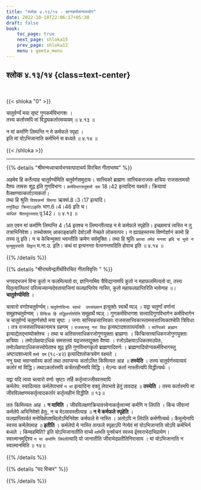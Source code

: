 ```yaml
---
title: "श्लोक ४.१३/१४ - ज्ञानकर्मसन्यसयोग"
date: 2022-10-18T22:06:17+05:30
draft: false
book:
    toc_page: true
    next_page: shloka15
    prev_page: shloka12
    menu : geeta_menu
---
```




## श्लोक ४.१३/१४ {class=text-center}

<br/>

{{< shloka  "0"  >}}

चातुर्वर्ण्यं मया सृष्टं गुणकर्मविभागशः ।  
तस्य कर्तारमपि मां विद्ध्यकर्तारमव्ययम् ॥ ४.१३ ॥

न मां कर्माणि लिम्पन्ति न मे कर्मफले स्पृहा ।  
इति मां योऽभिजानाति कर्मभिर्न स बध्यते  ॥ ४.१४ ॥

{{< /shloka >}}

---


{{% details "श्रीमन्मध्वाचार्यभगवत्पादाचर्य विरचित  गीताभाष्य" %}}

अहमेव हि कर्तेत्याह चातुर्वर्ण्यमिति चतुर्वर्णसमुदायः। 
सात्त्विको ब्राह्मणः सात्त्विकराजसः क्षत्रियः राजसतामसो वैश्यः 
तामसः शूद्र इति गुणविभागः। 
`कर्मविभागस्तुशमो दमः` 18।42 इत्यादिना वक्ष्यते। 
क्रियायां वैलक्षण्यात्कर्ताऽप्यकर्ता।   
तथा हि श्रुतिः `विश्वकर्मा विमनाः` ऋक्सं.8।3।17 इत्यादि।   
`तनुर्विद्या क्रियाऽऽकृतिः` भाग.6।4।46 इति च।   
`साधितं चैतत्पुरस्तात्` पृ.142।  ॥ ४.१३ ॥

अत एवन मां कर्माणि लिम्पन्ति 4।14 इतश्च न लिम्पन्तीत्याह न मे 
कर्मफले स्पृहेति। इच्छामात्रं त्वस्ति न तु तत्राभिनिवेशः। 
तच्चोक्तम् आकाङ्क्षन्नपि देवोऽसौ नेच्छते लोकवत्परः। न 
ह्याग्रहस्तस्य विष्णोर्ज्ञानं कामो हि तस्य तु इति। न च 
केचिन्मुक्ता भवन्तीति क्रमेण सर्वमुक्तिः। तथा हि श्रुतिः 
`ज्ञात्वा तमेवं मनसा हृदि च भूयो न मृत्युमुपयाति विद्वान्` म.ना.उ. 
इति। कथं वा इत्यनन्ता वेत्यनन्तवदिति होवाच इति   ॥ ४.१४ ॥

{{% /details %}}



{{% details "श्रीराघवेन्द्रतीर्थविरचित गीताविवृत्तिः " %}}

भगवद्भजनं विना कुतो न फलमित्यतो वा, ज्ञानिनामिव त्रैविद्यानामपि
कुतो न महाफलमित्यतो वा, तस्य पितृत्वात्पितरं 
परित्यज्यान्यदेवतायाजिनां फलप्राप्तिरेव नास्ति, कुतो 
महाफलप्राप्तिरिति भावेनाह ॥। **चातुर्वर्ण्यमिति** ।  

चत्वारो वर्णाश्चतुर्वर्ण्यम्‌। 
`चतुर्वर्णादिभ्यः स्वार्थ  उपसंख्यानं` इत्युक्तेः स्वार्थे ष्यञ्‌  । 
यद्वा चतुर्णां वर्णानां समूहश्चतुर्वण्यम्‌ । 
`विचित्रा हि तद्धितगतिरिति` समूहार्थे ष्यञ्‌ । 
गुणकर्मविभागशः सत्त्वादिगुणविभागेन
कर्मविभागेन च चातुर्वर्ण्य चतुवर्णसंघो मया सृष्टः । 
जनाः सात्त्विकसात्त्विकाः
राजससात्त्विकास्तामससात्त्विकाश्चेति त्रिविधाः । 
तत्र राजससात्त्विकानामत्र ग्रहणम्‌ । `राजसास्तु नरा विप्रा` 
इत्यष्टादशतात्पर्याक्तेः । `सात्त्विको ब्राह्मण`
इत्याद्येतद्भाष्योक्तेश्च । 
तथा च अतिसत्त्वाधिकरजोगुणयुक्ताः ब्राह्मणाः ।
किंचित्सत्त्वाधिकरजोगुणयुक्ताः क्षत्रियाः । तमोऽपेक्षयाऽधिकं समसत्तवं
यद्रजस्तद्युक्ता वैश्याः । रजोऽपेक्षयाऽधिकतमउपेतः,
तमोऽपेक्षयाऽधिकसत्त्वोपेतश्च शूद्र इति गुणविभागकृतो ब्राह्मणादिवर्णः ।
ब्राह्मणादियोग्यकर्मविभागस्तु अष्टादशाध्याये `शमो दम` (१८-४२)
इत्यादिश्लोकत्रयेण वक्ष्यते ।   
ननु यथा भवान्सर्वस्य कर्ता तथा तवाप्यन्यः
कर्ताऽस्ति किमित्यत आह ॥  **तस्येति** । 
तस्य चातुर्वर्णस्याव्ययं कर्तारं मां विद्धि। 
तथाऽकर्तारमपि कर्त्रंतरहीनमपि विद्धि । मेऽन्यः कर्ता नास्तीत्यपि
विद्धीत्यर्थः ।   

यद्वा यदि त्वया चत्वारो वर्णाः सृष्टाः तर्हि कर्तृत्वाज्जीववत्तवापि  
कर्मलेप: स्यादित्यतः कर्मलेपाभावं `न मां` इत्यादिना वक्तुं लेपाभावे 
हेतुं तावदाह ॥ **तस्येति** । तस्य कर्तारमपि मां 
जीवविलक्षणमकर्तृत्वादकर्तारं  कर्तृत्वहीनं विद्धीति ॥ १३॥


ततः किमित्यतः आह । **न मामिति** । जीवविलक्षणक्रियावत्त्वेनाकर्तृत्वान्मां कर्मणि न लिंपंति । 
किंच जीवानां कर्मलेपे अभिनिवेशो हेतुः,  न च मेऽसावस्तीत्याह ॥
**न मे कर्मफले स्पृहेति** ।   
फलप्राप्तिपर्यतं मनोविक्षेपशब्दितोऽभिनिवेशः कर्मफले मे नास्ति । 
अतोऽपि न लिंपंति कर्मणीत्यर्थः। कैमुत्येनापि  स्वस्य कर्मलेपमाह ॥ 
**इतीति** । कर्मलेपो मे नास्ति तत्फले स्पृहाऽपि नेत्येवं 
मां योऽभिजानाति सोऽपि कर्मभिर्न बध्यते ।
किम्वहमिति? इति योऽभिजानातीति वाच्ये `मामि`ति पुनर्वचनं स्वस्य
ईश्वराभेदाभिप्रायेण। स्वात्मानमुद्दिश्य `न मा कर्माणि लिंपंती`त्यादि
यो जानातीति जीवाभेदप्रतीतिनिरासाय । मां योऽभिजानाति न 
स्वात्मानमिति ॥ १४॥

{{% /details %}}



{{% details "पद विचार" %}}


{{% /details %}}
